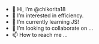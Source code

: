 - 👋 Hi, I’m @chikorita18
- 👀 I’m interested in efficiency.
- 🌱 I’m currently learning JS!
- 💞️ I’m looking to collaborate on ...
- 📫 How to reach me ...

<!---
chikorita18/chikorita18 is a ✨ special ✨ repository because its `README.md` (this file) appears on your GitHub profile.
You can click the Preview link to take a look at your changes.
--->

